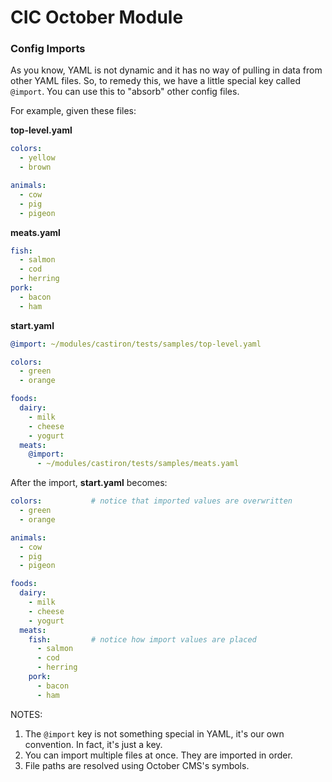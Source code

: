 # CIC October Module

### Config Imports

As you know, YAML is not dynamic and it has no way of pulling in data from other YAML files. So, to remedy this, we have a little special key called `@import`. You can use this to "absorb" other config files. 

For example, given these files:

**top-level.yaml**

```yaml
colors:
  - yellow
  - brown

animals:
  - cow
  - pig
  - pigeon
```

**meats.yaml**

```yaml
fish:
  - salmon
  - cod
  - herring
pork:
  - bacon
  - ham
```

**start.yaml**

```yaml
@import: ~/modules/castiron/tests/samples/top-level.yaml

colors:
  - green
  - orange

foods:
  dairy:
    - milk
    - cheese
    - yogurt
  meats:
    @import:
      - ~/modules/castiron/tests/samples/meats.yaml

```

After the import, **start.yaml** becomes:

```yaml
colors:           # notice that imported values are overwritten
  - green 
  - orange

animals:
  - cow
  - pig
  - pigeon

foods:
  dairy:
    - milk
    - cheese
    - yogurt
  meats:
    fish:         # notice how import values are placed
      - salmon
      - cod
      - herring
    pork:
      - bacon
      - ham
```

NOTES:

1. The `@import` key is not something special in YAML, it's our own convention. In fact, it's just a key.  
1. You can import multiple files at once.  They are imported in order.
1. File paths are resolved using October CMS's symbols. 


